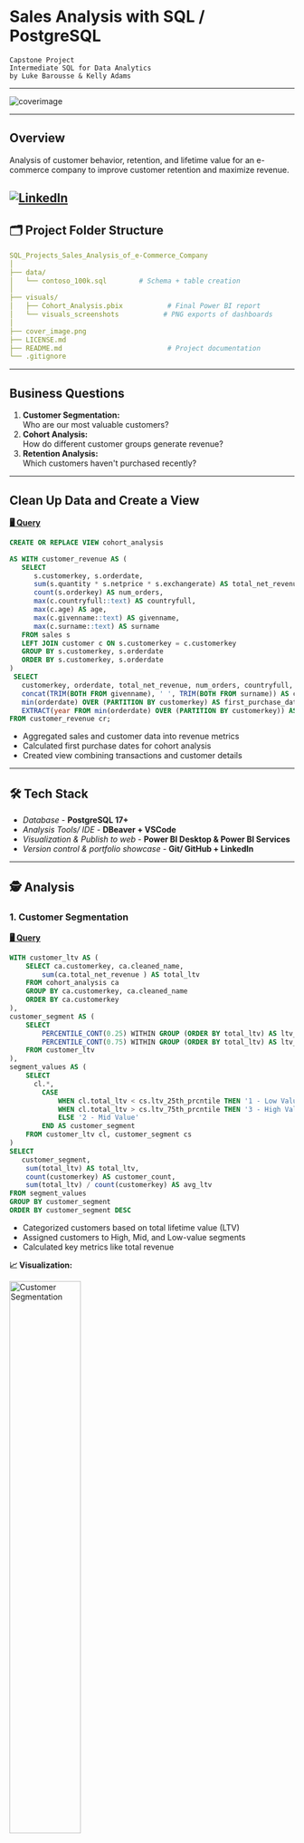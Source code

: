 # Sales Analysis with SQL / PostgreSQL
```
Capstone Project
Intermediate SQL for Data Analytics
by Luke Barousse & Kelly Adams
```
---
![coverimage]()

---
## Overview
Analysis of customer behavior, retention, and lifetime value for an e-commerce company to improve customer retention and maximize revenue.

[![LinkedIn](https://img.shields.io/badge/LinkedIn-%230077B5.svg?logo=linkedin&logoColor=white)](https://linkedin.com/in/thilina-perera-148aa934/)
---

## 🗂️ Project Folder Structure
```yml
SQL_Projects_Sales_Analysis_of_e-Commerce_Company 
│
├── data/
│   └── contoso_100k.sql        # Schema + table creation
│
├── visuals/
│   ├── Cohort_Analysis.pbix           # Final Power BI report
│   └── visuals_screenshots           # PNG exports of dashboards
│
├── cover_image.png
├── LICENSE.md
├── README.md                          # Project documentation
└── .gitignore
```
---
## Business Questions
1. **Customer Segmentation:** <br> Who are our most valuable customers?
2. **Cohort Analysis:** <br> How do different customer groups generate revenue?
3. **Retention Analysis:** <br> Which customers haven't purchased recently?
---
## Clean Up Data and Create a View

[**🖥️ Query**](view_ca.sql)
```sql
CREATE OR REPLACE VIEW cohort_analysis

AS WITH customer_revenue AS (
   SELECT
      s.customerkey, s.orderdate,
      sum(s.quantity * s.netprice * s.exchangerate) AS total_net_revenue,
      count(s.orderkey) AS num_orders,
      max(c.countryfull::text) AS countryfull,
      max(c.age) AS age,
      max(c.givenname::text) AS givenname,
      max(c.surname::text) AS surname
   FROM sales s
   LEFT JOIN customer c ON s.customerkey = c.customerkey
   GROUP BY s.customerkey, s.orderdate
   ORDER BY s.customerkey, s.orderdate
)
 SELECT
   customerkey, orderdate, total_net_revenue, num_orders, countryfull, age,
   concat(TRIM(BOTH FROM givenname), ' ', TRIM(BOTH FROM surname)) AS cleaned_name,
   min(orderdate) OVER (PARTITION BY customerkey) AS first_purchase_date,
   EXTRACT(year FROM min(orderdate) OVER (PARTITION BY customerkey)) AS cohort_year
FROM customer_revenue cr;
```

- Aggregated sales and customer data into revenue metrics
- Calculated first purchase dates for cohort analysis
- Created view combining transactions and customer details
---
## 🛠️ Tech Stack
- *Database* - **PostgreSQL 17+** 
- *Analysis Tools/ IDE* - **DBeaver + VSCode**
- *Visualization & Publish to web* - **Power BI Desktop & Power BI Services** 
- *Version control & portfolio showcase* - **Git/ GitHub + LinkedIn** 
---
## 🕵️ Analysis

### 1. Customer Segmentation
[**🖥️ Query**](/Q1_Customer_Segmentation.sql)
```sql
WITH customer_ltv AS (
	SELECT ca.customerkey, ca.cleaned_name,
		sum(ca.total_net_revenue ) AS total_ltv
	FROM cohort_analysis ca
	GROUP BY ca.customerkey, ca.cleaned_name
	ORDER BY ca.customerkey
),
customer_segment AS (
	SELECT
		PERCENTILE_CONT(0.25) WITHIN GROUP (ORDER BY total_ltv) AS ltv_25th_prcntile,
		PERCENTILE_CONT(0.75) WITHIN GROUP (ORDER BY total_ltv) AS ltv_75th_prcntile
	FROM customer_ltv
),
segment_values AS (
	SELECT
      cl.*,
		CASE 
			WHEN cl.total_ltv < cs.ltv_25th_prcntile THEN '1 - Low Value'
			WHEN cl.total_ltv > cs.ltv_75th_prcntile THEN '3 - High Value'
			ELSE '2 - Mid Value'
		END AS customer_segment
	FROM customer_ltv cl, customer_segment cs
)
SELECT
   customer_segment,
	sum(total_ltv) AS total_ltv,
	count(customerkey) AS customer_count,
	sum(total_ltv) / count(customerkey) AS avg_ltv
FROM segment_values
GROUP BY customer_segment
ORDER BY customer_segment DESC
```

- Categorized customers based on total lifetime value (LTV)
- Assigned customers to High, Mid, and Low-value segments
- Calculated key metrics like total revenue

**📈 Visualization:**

<img src="../Resources/images/6.3_customer_segementation.png" alt="Customer Segmentation" width="50%">

**📊 Key Findings:**
- High-value segment (25% of customers) drives 66% of revenue ($135.4M)
- Mid-value segment (50% of customers) generates 32% of revenue ($66.6M)
- Low-value segment (25% of customers) accounts for 2% of revenue ($4.3M)

**🔍 Business Insights**
- High-Value (66% revenue): Offer premium membership program to 12,372 VIP customers, as losing one customer significantly impacts revenue
- Mid-Value (32% revenue): Create upgrade paths through personalized promotions, with potential $66.6M → $135.4M revenue opportunity
- Low-Value (2% revenue): Design re-engagement campaigns and price-sensitive promotions to increase purchase frequency
---
### 2. Customer Revenue by Cohort Year
[**🖥️ Query**](/Q2_Cohort_Analysis.sql)
```sql
SELECT 
	cohort_year,
	sum(total_net_revenue) AS total_revenue,
	count(DISTINCT customerkey) AS total_customers,
	sum(total_net_revenue) / count(DISTINCT customerkey) AS customer_revenue
FROM cohort_analysis
WHERE orderdate = first_purchase_date 
GROUP BY cohort_year
```

- Tracked revenue and customer count per cohorts
- Cohorts were grouped by year of first purchase
- Analyzed customer revenue at a cohort level

**📈 Visualization:**

> ⚠️ Note: This only includes 2 charts. 

Customer Revenue by Cohort (Adjusted for time in market) - First Purchase Date 

<img src="../Resources/images/5.2_customer_revenue_normalized.png" alt="Customer Revenue Normalized" width="50%">

Investigate Monthly Revenue & Customer Trends (3 Month Rolling Average)

<img src="../Resources/images/5.2_monthly_revenue_customers_3mo.png" alt="Monthly Revenue & CustomerTrends" width="50%">  

**📊 Key Findings:**  
- Customer revenue is declining, older cohorts (2016-2018) spent ~$2,800+, while 2024 cohort spending dropped to ~$1,970.  
- Revenue and customers peaked in 2022-2023, but both are now trending downward in 2024.  
- High volatility in revenue and customer count, with sharp drops in 2020 and 2024, signaling retention challenges.  

**🔍 Business Insights:**  
- Boost retention & re-engagement by targeting recent cohorts (2022-2024) with personalized offers to prevent churn.  
- Stabilize revenue fluctuations and introduce loyalty programs or subscriptions to ensure consistent spending.  
- Investigate cohort differences by applying successful strategies from high-spending cohorts (2016-2018) to newer ones.
---
### 3. Customer Retention
[**🖥️ Query**](/Q3_Retention_Analysis.sql)
```sql
WITH last_purchase AS (
	SELECT
		ca.customerkey, ca.cleaned_name, ca.orderdate AS last_purchase_date,
		ROW_NUMBER() OVER(PARTITION BY customerkey ORDER BY orderdate DESC) AS rn,
		ca.cohort_year, ca.first_purchase_date
	FROM cohort_analysis ca
),
churned_customers AS (
	SELECT
      customerkey, cleaned_name, cohort_year, last_purchase_date,
		CASE 
			WHEN last_purchase_date  < (SELECT max(orderdate) FROM sales) - INTERVAL '6 months' THEN 'Churned'
			ELSE 'Active'
		END AS customer_status
	FROM last_purchase 
	WHERE rn = 1 AND first_purchase_date < (SELECT max(orderdate) FROM sales) - INTERVAL '6 months'
)
SELECT
	cohort_year, customer_status,
	count(customerkey) AS num_customers,
	sum(count(customerkey)) OVER(PARTITION BY cohort_year) AS total_customers,
	round(count(customerkey) * 100 / sum(count(customerkey)) OVER(PARTITION BY cohort_year), 2) AS status_prctage
FROM churned_customers
GROUP BY cohort_year, customer_status 🛠
```

- Identified customers at risk of churning
- Analyzed last purchase patterns
- Calculated customer-specific metrics

**📈 Visualization:**

<img src="../Resources/images/7.3_customer_churn_cohort_year.png" alt="Customer Churn by Cohort Year" style="width: 50%; height: auto;">

**📊 Key Findings:**  
- Cohort churn stabilizes at ~90% after 2-3 years, indicating a predictable long-term retention pattern.  
- Retention rates are consistently low (8-10%) across all cohorts, suggesting retention issues are systemic rather than specific to certain years.  
- Newer cohorts (2022-2023) show similar churn trajectories, signaling that without intervention, future cohorts will follow the same pattern.  

**🔍 Business Insights:**  
- Strengthen early engagement strategies to target the first 1-2 years with onboarding incentives, loyalty rewards, and personalized offers to improve long-term retention.  
- Re-engage high-value churned customers by focusing on targeted win-back campaigns rather than broad retention efforts, as reactivating valuable users may yield higher ROI.  
- Predict & preempt churn risk and use customer-specific warning indicators to proactively intervene with at-risk users before they lapse.
---
## 🤺  Strategic Recommendations

1. **Customer Value Optimization** (Customer Segmentation)
   - Launch VIP program for 12,372 high-value customers (66% revenue)
   - Create personalized upgrade paths for mid-value segment ($66.6M → $135.4M opportunity)
   - Design price-sensitive promotions for low-value segment to increase purchase frequency

2. **Cohort Performance Strategy** (Customer Revenue by Cohort)
   - Target 2022-2024 cohorts with personalized re-engagement offers
   - Implement loyalty/subscription programs to stabilize revenue fluctuations
   - Apply successful strategies from high-spending 2016-2018 cohorts to newer customers

3. **Retention & Churn Prevention** (Customer Retention)
   - Strengthen first 1-2 year engagement with onboarding incentives and loyalty rewards
   - Focus on targeted win-back campaigns for high-value churned customers
   - Implement proactive intervention system for at-risk customers before they lapse

## 🙏 Acknowledgement

* Huge thanks to `Luke Barousse` & `Kelly Adams` for the dataset and guidance.! 🤗
* [SQL+ for Data Analytics](https://www.lukebarousse.com/int-sql) by `Luke Barousse`
---

## 👨‍💻 Author
**Thilina Perera | Data with TP**
```
📌 Data Science/ Data Analytics D-Technosavant
📌 Machine Learning, Deep Learning, LLM/LMM, NLP, and Automated Data Pipelines Inquisitive
``` 

[![LinkedIn](https://img.shields.io/badge/LinkedIn-%230077B5.svg?logo=linkedin&logoColor=white)](https://linkedin.com/in/thilina-perera-148aa934/)  [![TikTok](https://img.shields.io/badge/TikTok-%23000000.svg?logo=TikTok&logoColor=white)](https://tiktok.com/@data_with_tp) [![YouTube](https://img.shields.io/badge/YouTube-%23FF0000.svg?logo=YouTube&logoColor=white)](https://youtube.com/@Data_with_TP) [![email](https://img.shields.io/badge/Email-D14836?logo=gmail&logoColor=white)](mailto:kgttpereraqatar2022@gmail.com) 

## 🏆 License
    This project is licensed under the MIT License.
    Free to use and extend.